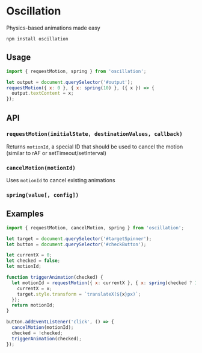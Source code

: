 # Oscillation

Physics-based animations made easy

    npm install oscillation

## Usage

```javascript
import { requestMotion, spring } from 'oscillation';

let output = document.querySelector('#output');
requestMotion({ x: 0 }, { x: spring(10) }, ({ x }) => {
  output.textContent = x;
});
```

## API

### `requestMotion(initialState, destinationValues, callback)`

Returns `motionId`, a special ID that should be used to cancel the motion (similar to rAF or setTimeout/setInterval)

### `cancelMotion(motionId)`

Uses `motionId` to cancel existing animations

### `spring(value[, config])`

## Examples

```javascript
import { requestMotion, cancelMotion, spring } from 'oscillation';

let target = document.querySelector('#targetSpinner');
let button = document.querySelector('#checkButton');

let currentX = 0;
let checked = false;
let motionId;

function triggerAnimation(checked) {
  let motionId = requestMotion({ x: currentX }, { x: spring(checked ? 100 : 0) }, ({ x }) => {
    currentX = x;
    target.style.transform = `translateX(${x}px)`;
  });
  return motionId;
}

button.addEventListener('click', () => {
  cancelMotion(motionId);
  checked = !checked;
  triggerAnimation(checked);
});
```
